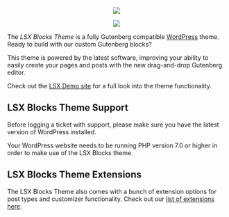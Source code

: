 <p align="center"><img src="https://lsx-demo.lsdev.biz/wp-content/uploads/2017/08/LSX-logo-white-background.svg"></p>
<p align="center"><img src="https://travis-ci.org/lightspeeddevelopment/lsx-blocks-theme.svg?branch=master"></p>

The *LSX Blocks Theme* is a fully Gutenberg compatible [WordPress](https://wordpress.org) theme. Ready to build with our custom Gutenberg blocks?

This theme is powered by the latest software, improving your ability to easily create your pages and posts with the new drag-and-drop Gutenberg editor. 

Check out the [LSX Demo site](https://lsx.lsdev.biz/) for a full look into the theme functionality.

## LSX Blocks Theme Support

Before logging a ticket with support, please make sure you have the latest version of WordPress installed. 

Your WordPress website needs to be running PHP version 7.0 or higher in order to make use of the LSX Blocks theme.

## LSX Blocks Theme Extensions 

The LSX Blocks Theme also comes with a bunch of extension options for post types and customizer functionality. Check out our [list of extensions here](https://lsx.lsdev.biz/extensions/).
